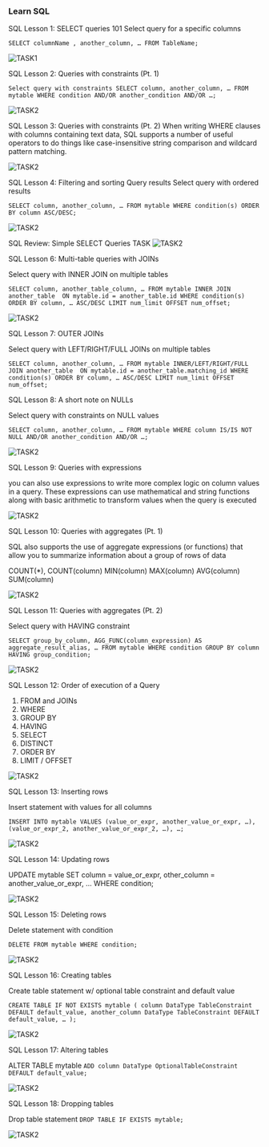 ### Learn SQL 
SQL Lesson 1: SELECT queries 101
Select query for a specific columns

`SELECT columnName , another_column, …
FROM TableName;`

![TASK1](./img/1.png)

SQL Lesson 2: Queries with constraints (Pt. 1)

`Select query with constraints
SELECT column, another_column, …
FROM mytable
WHERE condition
    AND/OR another_condition
    AND/OR …;`

![TASK2](./img/2.png)    

SQL Lesson 3: Queries with constraints (Pt. 2)
When writing WHERE clauses with columns containing text data, SQL supports a number of useful operators to do things like case-insensitive string comparison and wildcard pattern matching.

![TASK2](./img/3.png)  

SQL Lesson 4: Filtering and sorting Query results
Select query with ordered results

`SELECT column, another_column, …
FROM mytable
WHERE condition(s)
ORDER BY column ASC/DESC;`

![TASK2](./img/4.png) 

SQL Review: Simple SELECT Queries
TASK 
![TASK2](./img/5.png)

SQL Lesson 6: Multi-table queries with JOINs

Select query with INNER JOIN on multiple tables

`SELECT column, another_table_column, …
FROM mytable
INNER JOIN another_table 
    ON mytable.id = another_table.id
WHERE condition(s)
ORDER BY column, … ASC/DESC
LIMIT num_limit OFFSET num_offset;`

![TASK2](./img/6.png)


SQL Lesson 7: OUTER JOINs

Select query with LEFT/RIGHT/FULL JOINs on multiple tables

`SELECT column, another_column, …
FROM mytable
INNER/LEFT/RIGHT/FULL JOIN another_table 
    ON mytable.id = another_table.matching_id
WHERE condition(s)
ORDER BY column, … ASC/DESC
LIMIT num_limit OFFSET num_offset;`



SQL Lesson 8: A short note on NULLs

Select query with constraints on NULL values

`SELECT column, another_column, …
FROM mytable
WHERE column IS/IS NOT NULL
AND/OR another_condition
AND/OR …;`

![TASK2](./img/7.png)


SQL Lesson 9: Queries with expressions

you can also use expressions to write more complex logic on column values in a query. These expressions can use mathematical and string functions along with basic arithmetic to transform values when the query is executed

![TASK2](./img/9.png)


SQL Lesson 10: Queries with aggregates (Pt. 1)

SQL also supports the use of aggregate expressions (or functions) that allow you to summarize information about a group of rows of data

COUNT(*), COUNT(column)	
MIN(column)	
MAX(column)
AVG(column)
SUM(column)

![TASK2](./img/10.png)

SQL Lesson 11: Queries with aggregates (Pt. 2)

Select query with HAVING constraint

`SELECT group_by_column, AGG_FUNC(column_expression) AS aggregate_result_alias, …
FROM mytable
WHERE condition
GROUP BY column
HAVING group_condition;`

![TASK2](./img/11.png)

SQL Lesson 12: Order of execution of a Query

1. FROM and JOINs
2. WHERE
3. GROUP BY
4. HAVING
5. SELECT
6. DISTINCT
7. ORDER BY
8. LIMIT / OFFSET

![TASK2](./img/12.png)

SQL Lesson 13: Inserting rows

Insert statement with values for all columns

`INSERT INTO mytable
VALUES (value_or_expr, another_value_or_expr, …),
       (value_or_expr_2, another_value_or_expr_2, …),
       …;`

![TASK2](./img/13.png)

SQL Lesson 14: Updating rows

UPDATE mytable
SET column = value_or_expr, 
    other_column = another_value_or_expr, 
    …
WHERE condition;

![TASK2](./img/14.png)

SQL Lesson 15: Deleting rows

Delete statement with condition

`DELETE FROM mytable
WHERE condition;`

![TASK2](./img/15.png)


SQL Lesson 16: Creating tables

Create table statement w/ optional table constraint and default value

`CREATE TABLE IF NOT EXISTS mytable (
    column DataType TableConstraint DEFAULT default_value,
    another_column DataType TableConstraint DEFAULT default_value,
    …
);`

![TASK2](./img/16.png)

SQL Lesson 17: Altering tables

ALTER TABLE mytable
`ADD column DataType OptionalTableConstraint 
    DEFAULT default_value;`

![TASK2](./img/17.png)

SQL Lesson 18: Dropping tables

Drop table statement
`DROP TABLE IF EXISTS mytable;`

![TASK2](./img/18.png)
